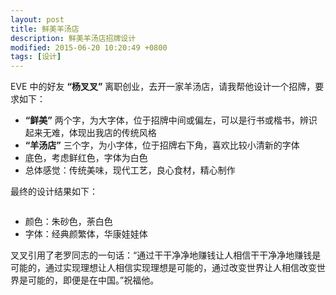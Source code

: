 ```yaml
---
layout: post
title: 鲜美羊汤店
description: 鲜美羊汤店招牌设计
modified: 2015-06-20 10:20:49 +0800
tags: [设计]
---
```


EVE 中的好友 **“杨叉叉”** 离职创业，去开一家羊汤店，请我帮他设计一个招牌，要求如下：

- **“鲜美”** 两个字，为大字体，位于招牌中间或偏左，可以是行书或楷书，辨识起来无难，体现出我店的传统风格
- **“羊汤店”** 三个字，为小字体，位于招牌右下角，喜欢比较小清新的字体
- 底色，考虑鲜红色，字体为白色
- 总体感觉：传统美味，现代工艺，良心食材，精心制作

最终的设计结果如下：

<img src="{{ site.baseurl }}/assets/images/2014/0720-1.png" class="am-img-responsive" alt=""/>

- 颜色：朱砂色，荼白色
- 字体：经典颜繁体，华康娃娃体

叉叉引用了老罗同志的一句话：“通过干干净净地赚钱让人相信干干净净地赚钱是可能的，通过实现理想让人相信实现理想是可能的，通过改变世界让人相信改变世界是可能的，即便是在中国。”祝福他。
